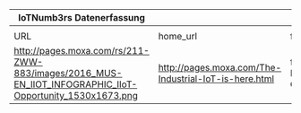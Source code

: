 |IoTNumb3rs Datenerfassung|||||||||||
| ---- | ---- | ---- | ---- | ---- | ---- | ---- | ---- | ---- | ---- | ---- |
||||||||||||
|URL|home_url|filename|device_class|device_count|market_class|market_volume|prognosis_year|publication_year|authorship_class|Dropbox folder|
|http://pages.moxa.com/rs/211-ZWW-883/images/2016_MUS-EN_IIOT_INFOGRAPHIC_IIoT-Opportunity_1530x1673.png|http://pages.moxa.com/The-Industrial-IoT-is-here.html|file7_2016_MUS-EN_IIOT_INFOGRAPHIC_IIoT-Opportunity_1530x1673.png||||||||MariaMarg/20181115-2151|
